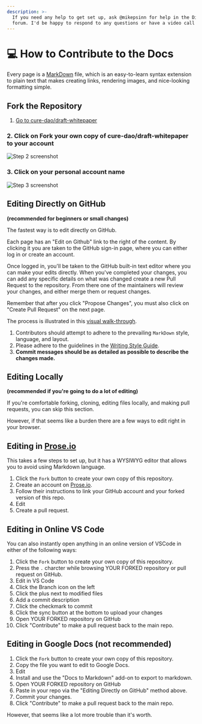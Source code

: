 ```yaml
---
description: >-
  If you need any help to get set up, ask @mikepsinn for help in the Discussions
  forum. I'd be happy to respond to any questions or have a video call with you.
---
```

# 💻 How to Contribute to the Docs

Every page is a [MarkDown](https://guides.github.com/features/mastering-markdown/) file, which is an easy-to-learn syntax extension to plain text that makes creating links, rendering images, and nice-looking formatting simple.

## Fork the Repository

1. [Go to cure-dao/draft-whitepaper](https://github.com/cure-dao/draft-whitepaper)

### 2. Click on Fork your own copy of cure-dao/draft-whitepaper to your account

![Step 2 screenshot](https://images.tango.us/public/screenshot_82ba05a9-3700-4493-a2b1-bcafb8638640?crop=focalpoint&fit=crop&fp-x=0.8614&fp-y=0.1040&fp-z=3.0214&w=1200&mark-w=0.2&mark-pad=0&mark64=aHR0cHM6Ly9pbWFnZXMudGFuZ28udXMvc3RhdGljL21hZGUtd2l0aC10YW5nby13YXRlcm1hcmsucG5n&ar=1814%3A904)

### 3. Click on your personal account name

![Step 3 screenshot](https://images.tango.us/public/screenshot_6d9d3f57-7899-446d-8e1e-f4863b28b864?crop=focalpoint&fit=crop&fp-x=0.4956&fp-y=0.2633&fp-z=1.9253&w=1200&mark-w=0.2&mark-pad=0&mark64=aHR0cHM6Ly9pbWFnZXMudGFuZ28udXMvc3RhdGljL21hZGUtd2l0aC10YW5nby13YXRlcm1hcmsucG5n&ar=1814%3A904)

## Editing Directly on GitHub

**(recommended for beginners or small changes)**

The fastest way is to edit directly on GitHub.&#x20;

Each page has an "Edit on Github" link to the right of the content. By clicking it you are taken to the GitHub sign-in page, where you can either log in or create an account.

Once logged in, you'll be taken to the GitHub built-in text editor where you can make your edits directly. When you've completed your changes, you can add any specific details on what was changed create a new Pull Request to the repository. From there one of the maintainers will review your changes, and either merge them or request changes.

Remember that after you click "Propose Changes", you must also click on "Create Pull Request" on the next page.

The process is illustrated in this [visual walk-through](https://scribehow.com/shared/How\_to\_Write\_a\_Constitution\_In\_a\_Democratic\_Fashion\_\_XPpT\_GzCQC27ouEjEF2oXg).

1. Contributors should attempt to adhere to the prevailing `MarkDown` style, language, and layout.
2. Please adhere to the guidelines in the [Writing Style Guide](style-guide.md).
3. **Commit messages should be as detailed as possible to describe the changes made.**

## Editing Locally

**(recommended if you're going to do a lot of editing)**

If you're comfortable forking, cloning, editing files locally, and making pull requests, you can skip this section.

However, if that seems like a burden there are a few ways to edit right in your browser.

## Editing in [Prose.io](https://prose.io)

This takes a few steps to set up, but it has a WYSIWYG editor that allows you to avoid using Markdown language.

1. Click the `Fork` button to create your own copy of this repository.
2. Create an account on [Prose.io](https://prose.io).
3. Follow their instructions to link your GitHub account and your forked version of this repo.
4. Edit
5. Create a pull request.

## Editing in Online VS Code

You can also instantly open anything in an online version of VSCode in either of the following ways:

1. Click the `Fork` button to create your own copy of this repository.
2. Press the `.` charcter while browsing YOUR FORKED repository or pull request on GitHub.
3. Edit in VS Code
4. Click the Branch icon on the left
5. Click the plus next to modified files
6. Add a commit description
7. Click the checkmark to commit
8. Click the sync button at the bottom to upload your changes
9. Open YOUR FORKED repository on GitHub
10. Click "Contribute" to make a pull request back to the main repo.

## Editing in Google Docs (not recommended)

1. Click the `Fork` button to create your own copy of this repository.
2. Copy the file you want to edit to Google Docs.
3. Edit
4. Install and use the "Docs to Markdown" add-on to export to markdown.
5. Open YOUR FORKED repository on GitHub
6. Paste in your repo via the "Editing Directly on GitHub" method above.
7. Commit your changes.
8. Click "Contribute" to make a pull request back to the main repo.

However, that seems like a lot more trouble than it's worth.
